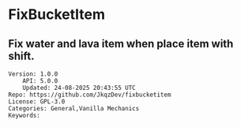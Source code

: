 # FixBucketItem
## Fix water and lava item when place item with shift.
```properties
Version: 1.0.0
    API: 5.0.0
    Updated: 24-08-2025 20:43:55 UTC
Repo: https://github.com/JkqzDev/fixbucketitem
License: GPL-3.0
Categories: General,Vanilla Mechanics
Keywords: 
```